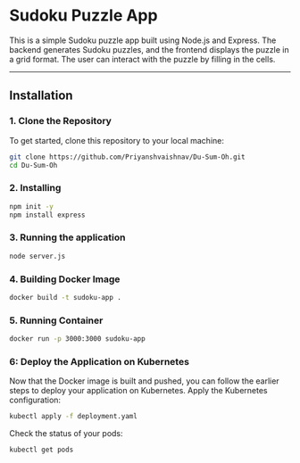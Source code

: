 # Sudoku Puzzle App

This is a simple Sudoku puzzle app built using Node.js and Express. The backend generates Sudoku puzzles, and the frontend displays the puzzle in a grid format. The user can interact with the puzzle by filling in the cells.

---
## Installation

### 1. Clone the Repository

To get started, clone this repository to your local machine:

```bash
git clone https://github.com/Priyanshvaishnav/Du-Sum-Oh.git
cd Du-Sum-Oh
```

### 2. Installing
```bash
npm init -y
npm install express
```


### 3. Running the application
```bash
node server.js
```


### 4. Building Docker Image
```bash
docker build -t sudoku-app .
```

### 5. Running Container
```bash
docker run -p 3000:3000 sudoku-app
```
### 6: Deploy the Application on Kubernetes
Now that the Docker image is built and pushed, you can follow the earlier steps to deploy your application on Kubernetes.
Apply the Kubernetes configuration:
```bash
kubectl apply -f deployment.yaml
```
Check the status of your pods:
```bash
kubectl get pods
```
